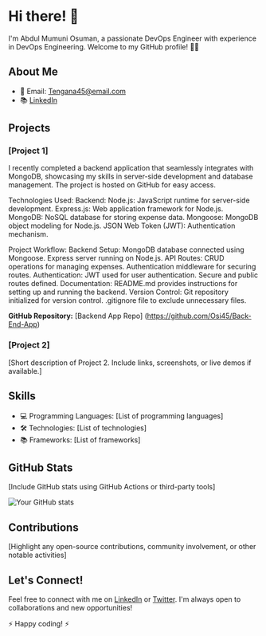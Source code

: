 # Hi there! 👋

I'm Abdul Mumuni Osuman, a passionate DevOps Engineer with experience in DevOps Engineering. Welcome to my GitHub profile! 👨‍💻

## About Me

- 📧 Email: Tengana45@email.com
- 📚 [LinkedIn](https://www.linkedin.com/in/your-linkedin)

## Projects

### [Project 1]

I recently completed a backend application that seamlessly integrates with MongoDB, showcasing my skills in server-side development and database management. The project is hosted on GitHub for easy access.

Technologies Used:
Backend:
Node.js: JavaScript runtime for server-side development.
Express.js: Web application framework for Node.js.
MongoDB: NoSQL database for storing expense data.
Mongoose: MongoDB object modeling for Node.js.
JSON Web Token (JWT): Authentication mechanism.

Project Workflow:
Backend Setup:
MongoDB database connected using Mongoose.
Express server running on Node.js.
API Routes:
CRUD operations for managing expenses.
Authentication middleware for securing routes.
Authentication:
JWT used for user authentication.
Secure and public routes defined.
Documentation:
README.md provides instructions for setting up and running the backend.
Version Control:
Git repository initialized for version control.
.gitignore file to exclude unnecessary files.

 **GitHub Repository:** [Backend App Repo] (https://github.com/Osi45/Back-End-App)

### [Project 2]

[Short description of Project 2. Include links, screenshots, or live demos if available.]

## Skills

- 💻 Programming Languages: [List of programming languages]
- 🛠️ Technologies: [List of technologies]
- 📚 Frameworks: [List of frameworks]

## GitHub Stats

[Include GitHub stats using GitHub Actions or third-party tools]

![Your GitHub stats](https://github-readme-stats.vercel.app/api?username=your-username&show_icons=true)

## Contributions

[Highlight any open-source contributions, community involvement, or other notable activities]

## Let's Connect!

Feel free to connect with me on [LinkedIn](https://www.linkedin.com/in/your-linkedin) or [Twitter](https://twitter.com/your-twitter). I'm always open to collaborations and new opportunities!

⚡ Happy coding! ⚡
